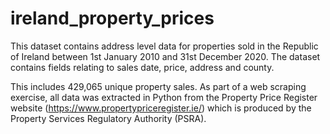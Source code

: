 # ireland_property_prices
This dataset contains address level data for properties sold in the Republic of Ireland between 1st January 2010 and 31st December 2020. The dataset contains fields relating to sales date, price, address and county.

This includes 429,065 unique property sales. As part of a web scraping exercise, all data was extracted in Python from the Property Price Register website (https://www.propertypriceregister.ie/) which is produced by the Property Services Regulatory Authority (PSRA).
